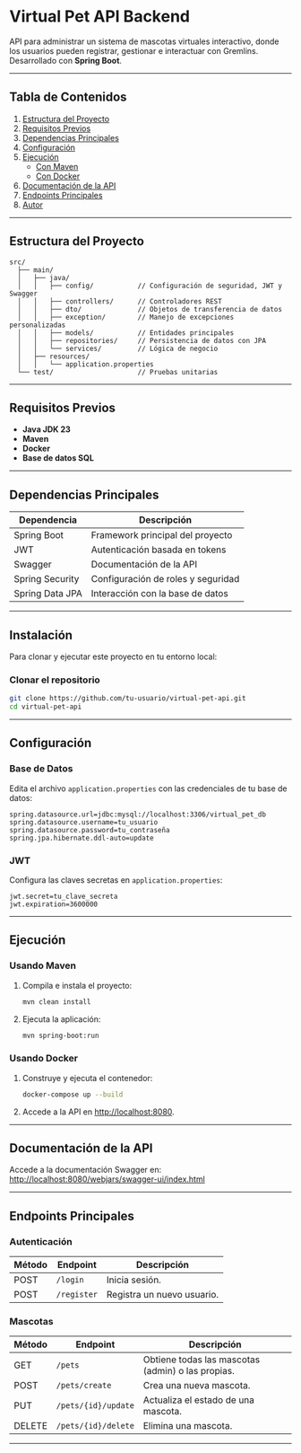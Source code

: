 # Virtual Pet API Backend

API para administrar un sistema de mascotas virtuales interactivo, donde los usuarios pueden registrar, gestionar e interactuar con Gremlins. Desarrollado con **Spring Boot**.

---

## Tabla de Contenidos

1. [Estructura del Proyecto](#estructura-del-proyecto)
2. [Requisitos Previos](#requisitos-previos)
3. [Dependencias Principales](#dependencias-principales)
4. [Configuración](#configuración)
5. [Ejecución](#ejecución)
   - [Con Maven](#usando-maven)
   - [Con Docker](#usando-docker)
6. [Documentación de la API](#documentación-de-la-api)
7. [Endpoints Principales](#endpoints-principales)
8. [Autor](#autor)

---

## Estructura del Proyecto

```plaintext
src/
  ├── main/
  │   ├── java/
  │   │   ├── config/           // Configuración de seguridad, JWT y Swagger
  │   │   ├── controllers/      // Controladores REST
  │   │   ├── dto/              // Objetos de transferencia de datos
  │   │   ├── exception/        // Manejo de excepciones personalizadas
  │   │   ├── models/           // Entidades principales
  │   │   ├── repositories/     // Persistencia de datos con JPA
  │   │   └── services/         // Lógica de negocio
  │   ├── resources/
  │   │   └── application.properties
  └── test/                     // Pruebas unitarias
```

---

## Requisitos Previos

- **Java JDK 23**
- **Maven**
- **Docker** 
- **Base de datos SQL** 

---

## Dependencias Principales

| Dependencia        | Descripción                          |
|--------------------|--------------------------------------|
| Spring Boot        | Framework principal del proyecto    |
| JWT                | Autenticación basada en tokens      |
| Swagger            | Documentación de la API            |
| Spring Security    | Configuración de roles y seguridad |
| Spring Data JPA    | Interacción con la base de datos    |

---

## Instalación

Para clonar y ejecutar este proyecto en tu entorno local:

### Clonar el repositorio
```bash
git clone https://github.com/tu-usuario/virtual-pet-api.git
cd virtual-pet-api
```
---

## Configuración

### Base de Datos

Edita el archivo `application.properties` con las credenciales de tu base de datos:

```properties
spring.datasource.url=jdbc:mysql://localhost:3306/virtual_pet_db
spring.datasource.username=tu_usuario
spring.datasource.password=tu_contraseña
spring.jpa.hibernate.ddl-auto=update

```

### JWT

Configura las claves secretas en `application.properties`:

```properties
jwt.secret=tu_clave_secreta
jwt.expiration=3600000
```

---

## Ejecución

### Usando Maven

1. Compila e instala el proyecto:
   ```bash
   mvn clean install
   ```

2. Ejecuta la aplicación:
   ```bash
   mvn spring-boot:run
   ```

### Usando Docker

1. Construye y ejecuta el contenedor:
   ```bash
   docker-compose up --build
   ```

2. Accede a la API en [http://localhost:8080](http://localhost:8080).

---

## Documentación de la API

Accede a la documentación Swagger en:  
[http://localhost:8080/webjars/swagger-ui/index.html](http://localhost:8080/webjars/swagger-ui/index.html)

---

## Endpoints Principales

### Autenticación

| Método | Endpoint       | Descripción                  |
|--------|----------------|------------------------------|
| POST   | `/login`       | Inicia sesión.              |
| POST   | `/register`    | Registra un nuevo usuario.  |

### Mascotas

| Método | Endpoint          | Descripción                                |
|--------|-------------------|--------------------------------------------|
| GET    | `/pets`           | Obtiene todas las mascotas (admin) o las propias. |
| POST   | `/pets/create`    | Crea una nueva mascota.                   |
| PUT    | `/pets/{id}/update` | Actualiza el estado de una mascota.       |
| DELETE | `/pets/{id}/delete` | Elimina una mascota.                     |
---


